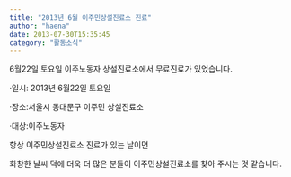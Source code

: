 ```yaml
---
title: "2013년 6월 이주민상설진료소 진료"
author: "haena"
date: 2013-07-30T15:35:45
category: "활동소식"
---
```


6월22일 토요일 이주노동자 상설진료소에서 무료진료가 있었습니다.

·일시: 2013년 6월22일 토요일

·장소:서울시 동대문구 이주민 상설진료소

·대상:이주노동자

항상 이주민상설진료소 진료가 있는 날이면

화창한 날씨 덕에 더욱 더 많은 분들이 이주민상설진료소를 찾아 주시는 것 같습니다.
